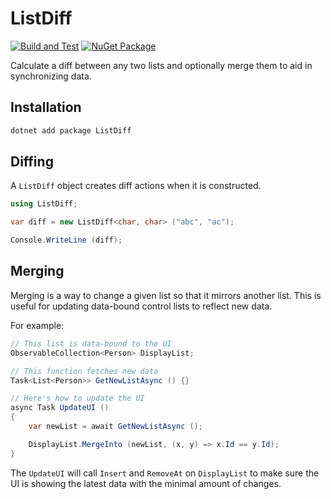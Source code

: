 # ListDiff

[![Build and Test](https://github.com/praeclarum/ListDiff/actions/workflows/build.yml/badge.svg)](https://github.com/praeclarum/ListDiff/actions/workflows/build.yml) [![NuGet Package](https://img.shields.io/nuget/v/ListDiff.svg)](https://www.nuget.org/packages/ListDiff)

Calculate a diff between any two lists and optionally merge them to aid in synchronizing data.

## Installation

```bash
dotnet add package ListDiff
```

## Diffing

A `ListDiff` object creates diff actions when it is constructed.

```csharp
using ListDiff;

var diff = new ListDiff<char, char> ("abc", "ac");

Console.WriteLine (diff);
```


## Merging

Merging is a way to change a given list so that it
mirrors another list. This is useful for updating
data-bound control lists to reflect new data.

For example:

```csharp
// This list is data-bound to the UI
ObservableCollection<Person> DisplayList; 

// This function fetches new data
Task<List<Person>> GetNewListAsync () {}

// Here's how to update the UI
async Task UpdateUI ()
{
    var newList = await GetNewListAsync ();

    DisplayList.MergeInto (newList, (x, y) => x.Id == y.Id);
}
```

The `UpdateUI` will call `Insert` and `RemoveAt` on
`DisplayList` to make sure the UI is showing the
latest data with the minimal amount of changes.
